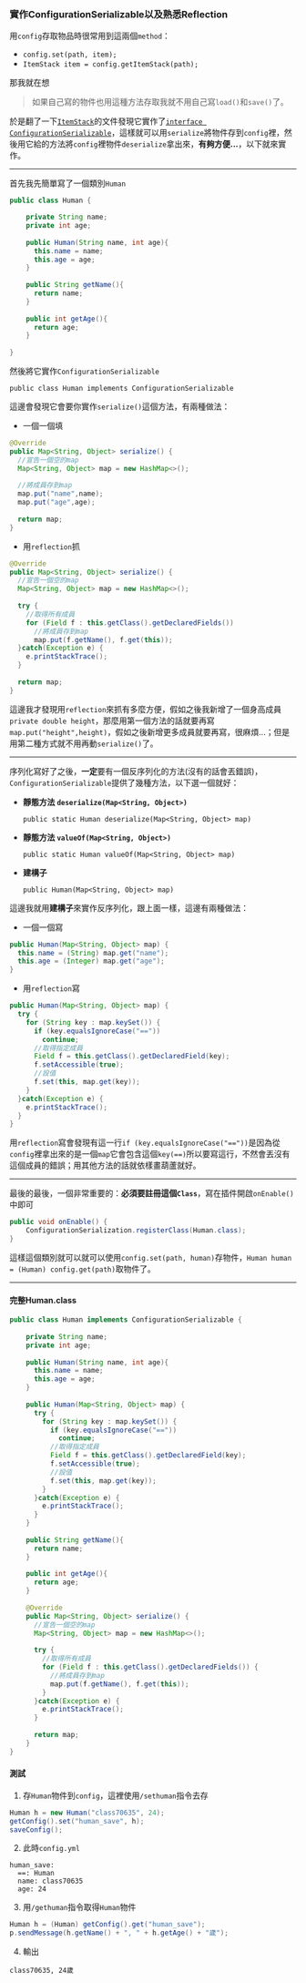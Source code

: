 ### 實作ConfigurationSerializable以及熟悉Reflection
用`config`存取物品時很常用到這兩個`method`：
* `config.set(path, item);`
* `ItemStack item = config.getItemStack(path);`

那我就在想
> 如果自己寫的物件也用這種方法存取我就不用自己寫`load()`和`save()`了。

於是翻了一下[`ItemStack`][item_doc]的文件發現它實作了[`interface ConfigurationSerializable`][cs_doc]，這樣就可以用`serialize`將物件存到`config`裡，然後用它給的方法將`config`裡物件`deserialize`拿出來，**有夠方便...**，以下就來實作。

[item_doc]: https://hub.spigotmc.org/javadocs/spigot/org/bukkit/inventory/ItemStack.html
[cs_doc]: https://hub.spigotmc.org/javadocs/spigot/org/bukkit/configuration/serialization/ConfigurationSerializable.html
***
首先我先簡單寫了一個類別`Human`
```Java
public class Human {

    private String name;
    private int age;
    
    public Human(String name, int age){
      this.name = name;
      this.age = age;
    }
    
    public String getName(){
      return name;
    }
    
    public int getAge(){
      return age;
    }
    
}
```
然後將它實作`ConfigurationSerializable`  

    public class Human implements ConfigurationSerializable

這邊會發現它會要你實作`serialize()`這個方法，有兩種做法：
* 一個一個填
```Java
@Override
public Map<String, Object> serialize() {
  //宣告一個空的map
  Map<String, Object> map = new HashMap<>();
    
  //將成員存到map
  map.put("name",name);
  map.put("age",age);
    
  return map;
}
```
* 用`reflection`抓
```Java
@Override
public Map<String, Object> serialize() {
  //宣告一個空的map
  Map<String, Object> map = new HashMap<>();
    
  try {
    //取得所有成員
    for (Field f : this.getClass().getDeclaredFields()) 
      //將成員存到map
      map.put(f.getName(), f.get(this));
  }catch(Exception e) {
    e.printStackTrace();
  }
    
  return map;
}
```
這邊我才發現用`reflection`來抓有多麼方便，假如之後我新增了一個身高成員`private double height`，那麼用第一個方法的話就要再寫`map.put("height",height)`，假如之後新增更多成員就要再寫，很麻煩...；但是用第二種方式就不用再動`serialize()`了。
***
序列化寫好了之後，**一定**要有一個反序列化的方法(沒有的話會丟錯誤)，`ConfigurationSerializable`提供了幾種方法，以下選一個就好：
* **靜態方法 `deserialize(Map<String, Object>)`**

      public static Human deserialize(Map<String, Object> map)

* **靜態方法 `valueOf(Map<String, Object>)`**

      public static Human valueOf(Map<String, Object> map)
* **建構子**

      public Human(Map<String, Object> map)

這邊我就用**建構子**來實作反序列化，跟上面一樣，這邊有兩種做法：
* 一個一個寫
```Java
public Human(Map<String, Object> map) {
  this.name = (String) map.get("name");
  this.age = (Integer) map.get("age");
}
```
* 用`reflection`寫
```Java
public Human(Map<String, Object> map) {
  try {
    for (String key : map.keySet()) {
      if (key.equalsIgnoreCase("=="))
        continue;
      //取得指定成員
      Field f = this.getClass().getDeclaredField(key);
      f.setAccessible(true);
      //設值
      f.set(this, map.get(key));
    }
  }catch(Exception e) {
    e.printStackTrace();
  }
}
```
用`reflection`寫會發現有這一行`if (key.equalsIgnoreCase("=="))`是因為從`config`裡拿出來的是一個`map`它會包含這個`key(==)`所以要寫這行，不然會丟沒有這個成員的錯誤；用其他方法的話就依樣畫葫蘆就好。
***
最後的最後，一個非常重要的：**必須要註冊這個`Class`**，寫在插件開啟`onEnable()`中即可
```Java
public void onEnable() {
    ConfigurationSerialization.registerClass(Human.class);
}
```
這樣這個類別就可以就可以使用`config.set(path, human)`存物件，`Human human = (Human) config.get(path)`取物件了。
***
#### 完整Human.class

```Java
public class Human implements ConfigurationSerializable {
  
    private String name;
    private int age;
    
    public Human(String name, int age){
      this.name = name;
      this.age = age;
    }
    
    public Human(Map<String, Object> map) {
      try {
        for (String key : map.keySet()) {
          if (key.equalsIgnoreCase("=="))
            continue;
          //取得指定成員
          Field f = this.getClass().getDeclaredField(key);
          f.setAccessible(true);
          //設值
          f.set(this, map.get(key));
        }
      }catch(Exception e) {
        e.printStackTrace();
      }
    }
    
    public String getName(){
      return name;
    }
    
    public int getAge(){
      return age;
    }
    
    @Override
    public Map<String, Object> serialize() {
      //宣告一個空的map
      Map<String, Object> map = new HashMap<>();
    
      try {
        //取得所有成員
        for (Field f : this.getClass().getDeclaredFields()) {
          //將成員存到map
          map.put(f.getName(), f.get(this));
        }
      }catch(Exception e) {
        e.printStackTrace();
      }
    
      return map;
    }
}
```
#### 測試
1. 存`Human`物件到`config`，這裡使用`/sethuman`指令去存
```Java
Human h = new Human("class70635", 24);
getConfig().set("human_save", h);
saveConfig();
```
2. 此時`config.yml`  
```
human_save:
  ==: Human
  name: class70635
  age: 24
```
3. 用`/gethuman`指令取得`Human`物件
```Java
Human h = (Human) getConfig().get("human_save");
p.sendMessage(h.getName() + ", " + h.getAge() + "歲");
```
4. 輸出
```
class70635, 24歲
```








